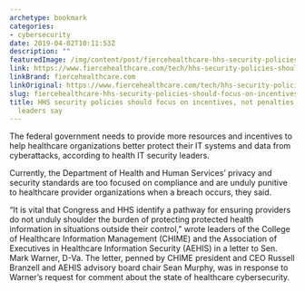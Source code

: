 ```yaml
---
archetype: bookmark
categories:
- cybersecurity
date: 2019-04-02T10:11:53Z
description: ""
featuredImage: /img/content/post/fiercehealthcare-hhs-security-policies-should-focus-on-incentives-not-penalties-health-it-leaders-say.jpg
link: https://www.fiercehealthcare.com/tech/hhs-security-policies-should-focus-incentives-not-just-penalties-health-it-leaders-say
linkBrand: fiercehealthcare.com
linkOriginal: https://www.fiercehealthcare.com/tech/hhs-security-policies-should-focus-incentives-not-just-penalties-health-it-leaders-say
slug: fiercehealthcare-hhs-security-policies-should-focus-on-incentives-not-penalties-health-it-leaders-say
title: HHS security policies should focus on incentives, not penalties, health IT
  leaders say
---
```

The federal government needs to provide more resources and incentives to help healthcare organizations better protect their IT systems and data from cyberattacks, according to health IT security leaders.

Currently, the Department of Health and Human Services’ privacy and security standards are too focused on compliance and are unduly punitive to healthcare provider organizations when a breach occurs, they said. 

“It is vital that Congress and HHS identify a pathway for ensuring providers do not unduly shoulder the burden of protecting protected health information in situations outside their control,” wrote leaders of the College of Healthcare Information Management (CHIME) and the Association of Executives in Healthcare Information Security (AEHIS) in a letter to Sen. Mark Warner, D-Va. The letter, penned by CHIME president and CEO Russell Branzell and AEHIS advisory board chair Sean Murphy, was in response to Warner’s request for comment about the state of healthcare cybersecurity.

